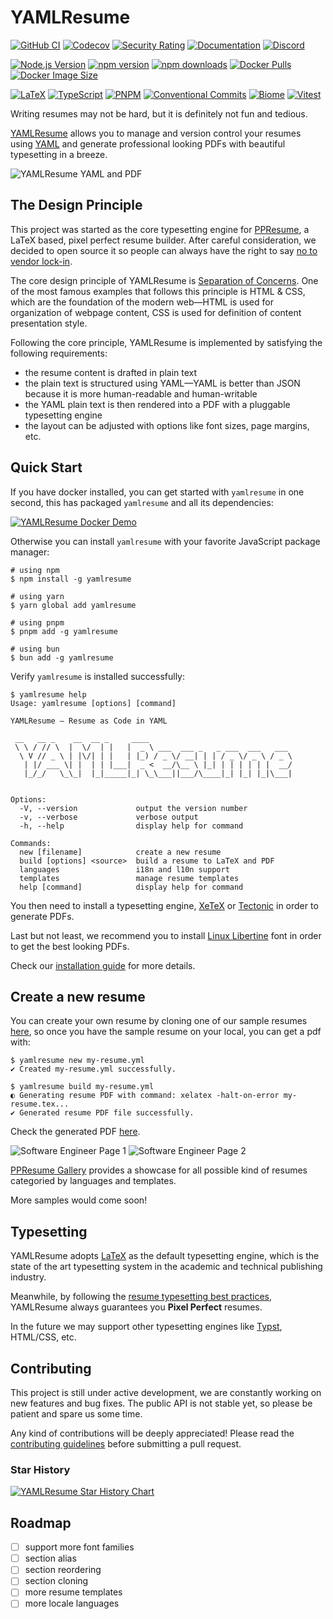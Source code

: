 # YAMLResume

<!-- Build, Quality & Docs -->
[![GitHub CI](https://github.com/yamlresume/yamlresume/workflows/test/badge.svg)](https://github.com/yamlresume/yamlresume/actions/workflows/test.yml)
[![Codecov](https://img.shields.io/codecov/c/github/yamlresume/yamlresume?style=flat-square&logo=codecov)](https://codecov.io/gh/yamlresume/yamlresume)
[![Security Rating](https://img.shields.io/badge/Security-A+-brightgreen?style=flat-square&logo=shield)](https://github.com/yamlresume/yamlresume/security)
[![Documentation](https://img.shields.io/badge/docs-yamlresume.dev-blue?style=flat-square&logo=gitbook)](https://yamlresume.dev)
[![Discord](https://img.shields.io/discord/1371488902023479336?style=flat-square&logo=discord&color=5865F2)](https://discord.gg/9SyT7mVV4K)

<!-- Package & Distribution -->
[![Node.js Version](https://img.shields.io/node/v/yamlresume.svg?style=flat-square&logo=node.js&color=339933)](https://nodejs.org/)
[![npm version](https://img.shields.io/npm/v/yamlresume.svg?style=flat-square&logo=npm)](https://www.npmjs.com/package/yamlresume)
[![npm downloads](https://img.shields.io/npm/dm/yamlresume.svg?style=flat-square&logo=npm&color=CB3837)](https://www.npmjs.com/package/yamlresume)
[![Docker Pulls](https://img.shields.io/docker/pulls/yamlresume/yamlresume.svg?style=flat-square&logo=docker)](https://hub.docker.com/r/yamlresume/yamlresume)
[![Docker Image Size](https://img.shields.io/docker/image-size/yamlresume/yamlresume/latest.svg?style=flat-square&logo=docker&color=2496ED)](https://hub.docker.com/r/yamlresume/yamlresume)

<!-- Technology Stack -->
[![LaTeX](https://img.shields.io/badge/LaTeX-Typesetting-008080?style=flat-square&logo=latex)](https://www.latex-project.org/)
[![TypeScript](https://img.shields.io/badge/TypeScript-5.0+-blue?style=flat-square&logo=typescript)](https://www.typescriptlang.org/)
[![PNPM](https://img.shields.io/badge/PNPM-Workspace-orange?style=flat-square&logo=pnpm)](https://pnpm.io/)
[![Conventional Commits](https://img.shields.io/badge/Conventional%20Commits-1.0.0-FE5196?style=flat-square&logo=conventionalcommits)](https://conventionalcommits.org)
[![Biome](https://img.shields.io/badge/Biome-Linted-60a5fa?style=flat-square&logo=biome)](https://biomejs.dev/)
[![Vitest](https://img.shields.io/badge/Vitest-Tested-6E9F18?style=flat-square&logo=vitest)](https://vitest.dev/)


Writing resumes may not be hard, but it is definitely not fun and tedious.

[YAMLResume](https://yamlresume.dev) allows you to manage and version control
your resumes using [YAML](https://yaml.org/) and generate professional looking
PDFs with beautiful typesetting in a breeze.

![YAMLResume YAML and PDF](./docs/static/images/yamlresume-yaml-and-pdf.webp)

## The Design Principle

This project was started as the core typesetting engine for
[PPResume](https://ppresume.com/?ref=yamlresume), a LaTeX based, pixel perfect
resume builder. After careful consideration, we decided to open source it so
people can always have the right to say [no to vendor
lock-in](https://blog.ppresume.com/posts/no-vendor-lock-in).

The core design principle of YAMLResume is [Separation of
Concerns](https://en.wikipedia.org/wiki/Separation_of_concerns). One of the most
famous examples that follows this principle is HTML & CSS, which are the
foundation of the modern web—HTML is used for organization of webpage content,
CSS is used for definition of content presentation style.

Following the core principle, YAMLResume is implemented by satisfying the
following requirements:

- the resume content is drafted in plain text
- the plain text is structured using YAML—YAML is better than JSON because it is
  more human-readable and human-writable
- the YAML plain text is then rendered into a PDF with a pluggable typesetting
  engine
- the layout can be adjusted with options like font sizes, page margins, etc.

## Quick Start

If you have docker installed, you can get started with `yamlresume` in one
second, this has packaged `yamlresume` and all its dependencies:

[![YAMLResume Docker Demo](https://asciinema.org/a/722057.svg)](https://asciinema.org/a/722057)

Otherwise you can install `yamlresume` with your favorite JavaScript package
manager:

```
# using npm
$ npm install -g yamlresume

# using yarn
$ yarn global add yamlresume

# using pnpm
$ pnpm add -g yamlresume

# using bun
$ bun add -g yamlresume
```

Verify `yamlresume` is installed successfully:

```
$ yamlresume help
Usage: yamlresume [options] [command]

YAMLResume — Resume as Code in YAML

 __   __ _    __  __ _     ____
 \ \ / // \  |  \/  | |   |  _ \ ___  ___ _   _ ___  ___   ___
  \ V // _ \ | |\/| | |   | |_) / _ \/ __| | | / _ \/ _ \ / _ \
   | |/ ___ \| |  | | |___|  _ <  __/\__ \ |_| | | | | | |  __/
   |_/_/   \_\_|  |_|_____|_| \_\___||___/\____|_| |_| |_|\___|


Options:
  -V, --version             output the version number
  -v, --verbose             verbose output
  -h, --help                display help for command

Commands:
  new [filename]            create a new resume
  build [options] <source>  build a resume to LaTeX and PDF
  languages                 i18n and l10n support
  templates                 manage resume templates
  help [command]            display help for command
```

You then need to install a typesetting engine,
[XeTeX](http://yamlresume.dev/docs/getting-started#xetex) or
[Tectonic](http://yamlresume.dev/docs/getting-started#xetex) in order to
generate PDFs.

Last but not least, we recommend you to install [Linux
Libertine](http://yamlresume.dev/docs/getting-started#linux-libertine) font in
order to get the best looking PDFs.

Check our [installation guide](http://yamlresume.dev/docs/installation) for more
details.

## Create a new resume

You can create your own resume by cloning one of our sample resumes
[here](./packages/cli/src/commands/fixtures/software-engineer.yml), so once you have the
sample resume on your local, you can get a pdf with:

```
$ yamlresume new my-resume.yml
✔ Created my-resume.yml successfully.

$ yamlresume build my-resume.yml
◐ Generating resume PDF with command: xelatex -halt-on-error my-resume.tex...
✔ Generated resume PDF file successfully.
```

Check the generated PDF [here](./docs/static/images/resume.pdf).

![Software Engineer Page 1](./docs/static/images/resume-1.webp)
![Software Engineer Page 2](./docs/static/images/resume-2.webp)

[PPResume Gallery](https://ppresume.com/gallery/?ref=yamlresume) provides a
showcase for all possible kind of resumes categoried by languages and templates.

More samples would come soon!

## Typesetting

YAMLResume adopts [LaTeX](https://www.latex-project.org/) as the default
typesetting engine, which is the state of the art typesetting system in the
academic and technical publishing industry.

Meanwhile, by following the [resume typesetting best
practices](https://docs.ppresume.com/guide?ref=yamlresume), YAMLResume always
guarantees you **Pixel Perfect** resumes.

In the future we may support other typesetting engines like
[Typst](https://github.com/typst/typst), HTML/CSS, etc.

## Contributing

This project is still under active development, we are constantly working on
new features and bug fixes. The public API is not stable yet, so please be
patient and spare us some time.

Any kind of contributions will be deeply appreciated! Please read the
[contributing guidelines](./CONTRIBUTING.md) before submitting a pull request.

### Star History

[![YAMLResume Star History Chart](https://api.star-history.com/svg?repos=yamlresume/yamlresume&type=Date)](https://www.star-history.com/#yamlresume/yamlresume&Date)

## Roadmap

- [ ] support more font families
- [ ] section alias
- [ ] section reordering
- [ ] section cloning
- [ ] more resume templates
- [ ] more locale languages
